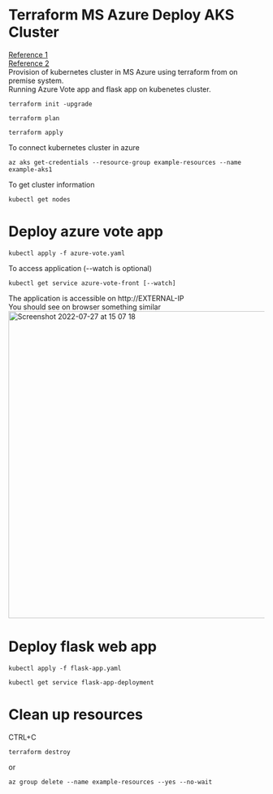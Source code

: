 # Terraform MS Azure Deploy AKS Cluster
[Reference 1](https://docs.microsoft.com/en-us/azure/aks/learn/quick-kubernetes-deploy-portal?tabs=azure-cli)<br/>
[Reference 2](https://registry.terraform.io/providers/hashicorp/azurerm/latest/docs/resources/container_registry)<br/>
Provision of kubernetes cluster in MS Azure using terraform from on premise system.<br/>
Running Azure Vote app and flask app on kubenetes cluster.<br/>
```
terraform init -upgrade
```
```
terraform plan 
```
```
terraform apply
```
To connect kubernetes cluster in azure
```
az aks get-credentials --resource-group example-resources --name example-aks1
```
To get cluster information
```
kubectl get nodes
``` 
# Deploy azure vote app 
```
kubectl apply -f azure-vote.yaml            
```
To access application (--watch is optional)
```
kubectl get service azure-vote-front [--watch]
``` 
The application is accessible on http://EXTERNAL-IP<br>
You should see on browser something similar<br/>
<img width="605" alt="Screenshot 2022-07-27 at 15 07 18" src="https://user-images.githubusercontent.com/43514418/181254533-3aa25c2c-59a1-447c-af5f-3dc5d6e23c52.png"><br/>

# Deploy flask web app
```
kubectl apply -f flask-app.yaml            
```
```
kubectl get service flask-app-deployment
```
# Clean up resources
CTRL+C
```
terraform destroy
```
or 
```
az group delete --name example-resources --yes --no-wait
```

